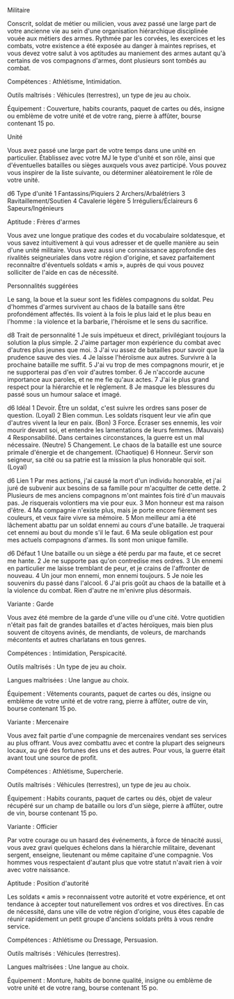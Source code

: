 


Militaire

Conscrit, soldat de métier ou milicien, vous avez passé une large part de votre ancienne vie au sein d'une organisation hiérarchique disciplinée vouée aux métiers des armes. Rythmée par les corvées, les exercices et les combats, votre existence a été exposée au danger à maintes reprises, et vous devez votre salut à vos aptitudes au maniement des armes autant qu'à certains de vos compagnons d'armes, dont plusieurs sont tombés au combat.

Compétences : Athlétisme, Intimidation.

Outils maîtrisés : Véhicules (terrestres), un type de jeu au choix.

Équipement : Couverture, habits courants, paquet de cartes ou dés, insigne ou emblème de votre unité et de votre rang, pierre à affûter, bourse contenant 15 po.

Unité

Vous avez passé une large part de votre temps dans une unité en particulier. Établissez avec votre MJ le type d'unité et son rôle, ainsi que d'éventuelles batailles ou sièges auxquels vous avez participé. Vous pouvez vous inspirer de la liste suivante, ou déterminer aléatoirement le rôle de votre unité.

d6 Type d'unité
1 Fantassins/Piquiers
2 Archers/Arbalétriers
3 Ravitaillement/Soutien
4 Cavalerie légère
5 Irréguliers/Éclaireurs
6 Sapeurs/Ingénieurs

Aptitude : Frères d'armes

Vous avez une longue pratique des codes et du vocabulaire soldatesque, et vous savez intuitivement à qui vous adresser et de quelle manière au sein d'une unité militaire. Vous avez aussi une connaissance approfondie des rivalités seigneuriales dans votre région d'origine, et savez parfaitement reconnaître d'éventuels soldats « amis », auprès de qui vous pouvez solliciter de l'aide en cas de nécessité.

Personnalités suggérées

Le sang, la boue et la sueur sont les fidèles compagnons du soldat. Peu d'hommes d'armes survivent au chaos de la bataille sans être profondément affectés. Ils voient à la fois le plus laid et le plus beau en l'homme : la violence et la barbarie, l'héroïsme et le sens du sacrifice.

d8 Trait de personnalité
1 Je suis impétueux et direct, privilégiant toujours la solution la plus simple.
2 J'aime partager mon expérience du combat avec d'autres plus jeunes que moi.
3 J'ai vu assez de batailles pour savoir que la prudence sauve des vies.
4 Je laisse l'héroïsme aux autres. Survivre à la prochaine bataille me suffit.
5 J'ai vu trop de mes compagnons mourir, et je ne supporterai pas d'en voir d'autres tomber.
6 Je n'accorde aucune importance aux paroles, et ne me fie qu'aux actes.
7 J'ai le plus grand respect pour la hiérarchie et le règlement.
8 Je masque les blessures du passé sous un humour salace et imagé.

d6 Idéal
1 Devoir. Être un soldat, c'est suivre les ordres sans poser de question. (Loyal)
2 Bien commun. Les soldats risquent leur vie afin que d'autres vivent la leur en paix. (Bon)
3 Force. Écraser ses ennemis, les voir mourir devant soi, et entendre les lamentations de leurs femmes. (Mauvais)
4 Responsabilité. Dans certaines circonstances, la guerre est un mal nécessaire. (Neutre)
5 Changement. Le chaos de la bataille est une source primale d'énergie et de changement. (Chaotique)
6 Honneur. Servir son seigneur, sa cité ou sa patrie est la mission la plus honorable qui soit. (Loyal)

d6 Lien
1 Par mes actions, j'ai causé la mort d'un individu honorable, et j'ai juré de subvenir aux besoins de sa famille pour m'acquitter de cette dette.
2 Plusieurs de mes anciens compagnons m'ont maintes fois tiré d'un mauvais pas. Je risquerais volontiers ma vie pour eux.
3 Mon honneur est ma raison d'être.
4 Ma compagnie n'existe plus, mais je porte encore fièrement ses couleurs, et veux faire vivre sa mémoire.
5 Mon meilleur ami a été lâchement abattu par un soldat ennemi au cours d'une bataille. Je traquerai cet ennemi au bout du monde s'il le faut.
6 Ma seule obligation est pour mes actuels compagnons d'armes. Ils sont mon unique famille.

d6 Défaut
1 Une bataille ou un siège a été perdu par ma faute, et ce secret me hante.
2 Je ne supporte pas qu'on contredise mes ordres.
3 Un ennemi en particulier me laisse tremblant de peur, et je crains de l'affronter de nouveau.
4 Un jour mon ennemi, mon ennemi toujours.
5 Je noie les souvenirs du passé dans l'alcool.
6 J'ai pris goût au chaos de la bataille et à la violence du combat. Rien d'autre ne m'enivre plus désormais.

Variante : Garde

Vous avez été membre de la garde d'une ville ou d'une cité. Votre quotidien n'était pas fait de grandes batailles et d'actes héroïques, mais bien plus souvent de citoyens avinés, de mendiants, de voleurs, de marchands mécontents et autres charlatans en tous genres.

Compétences : Intimidation, Perspicacité.

Outils maîtrisés : Un type de jeu au choix.

Langues maîtrisées : Une langue au choix.

Équipement : Vêtements courants, paquet de cartes ou dés, insigne ou emblème de votre unité et de votre rang, pierre à affûter, outre de vin, bourse contenant 15 po.

Variante : Mercenaire

Vous avez fait partie d'une compagnie de mercenaires vendant ses services au plus offrant. Vous avez combattu avec et contre la plupart des seigneurs locaux, au gré des fortunes des uns et des autres. Pour vous, la guerre était avant tout une source de profit.

Compétences : Athlétisme, Supercherie.

Outils maîtrisés : Véhicules (terrestres), un type de jeu au choix.

Équipement : Habits courants, paquet de cartes ou dés, objet de valeur récupéré sur un champ de bataille ou lors d'un siège, pierre à affûter, outre de vin, bourse contenant 15 po.

Variante : Officier

Par votre courage ou un hasard des événements, à force de ténacité aussi, vous avez gravi quelques échelons dans la hiérarchie militaire, devenant sergent, enseigne, lieutenant ou même capitaine d'une compagnie. Vos hommes vous respectaient d'autant plus que votre statut n'avait rien à voir avec votre naissance.

Aptitude : Position d'autorité

Les soldats « amis » reconnaissent votre autorité et votre expérience, et ont tendance à accepter tout naturellement vos ordres et vos directives. En cas de nécessité, dans une ville de votre région d'origine, vous êtes capable de réunir rapidement un petit groupe d'anciens soldats prêts à vous rendre service.

Compétences : Athlétisme ou Dressage, Persuasion.

Outils maîtrisés : Véhicules (terrestres).

Langues maîtrisées : Une langue au choix.

Équipement : Monture, habits de bonne qualité, insigne ou emblème de votre unité et de votre rang, bourse contenant 15 po.


